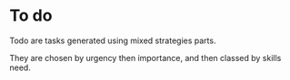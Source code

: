 # To do

Todo are tasks generated using mixed strategies parts.

They are chosen by urgency then importance, and then classed by skills need.